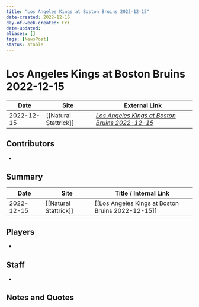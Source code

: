 ```yaml
---
title: "Los Angeles Kings at Boston Bruins 2022-12-15"
date-created: 2022-12-16
day-of-week-created: Fri
date-updated: 
aliases: []
tags: [NewsPost]
status: stable
---
```


# Los Angeles Kings at Boston Bruins 2022-12-15

| Date       | Site                  | External Link                                                                                                           |
| ---------- | --------------------- | ----------------------------------------------------------------------------------------------------------------------- |
| 2022-12-15 | [[Natural Stattrick]] | [*Los Angeles Kings at Boston Bruins 2022-12-15*](https://www.naturalstattrick.com/game.php?season=20222023&game=20472) |

## Contributors
- 

## Summary
> 

| Date | Site | Title / Internal Link | 
| ---- | ---- | --------------------- |
| 2022-12-15 | [[Natural Stattrick]]   | [[Los Angeles Kings at Boston Bruins 2022-12-15]]                                                                                                                                               |

## Players
- 

## Staff
- 

## Notes and Quotes

